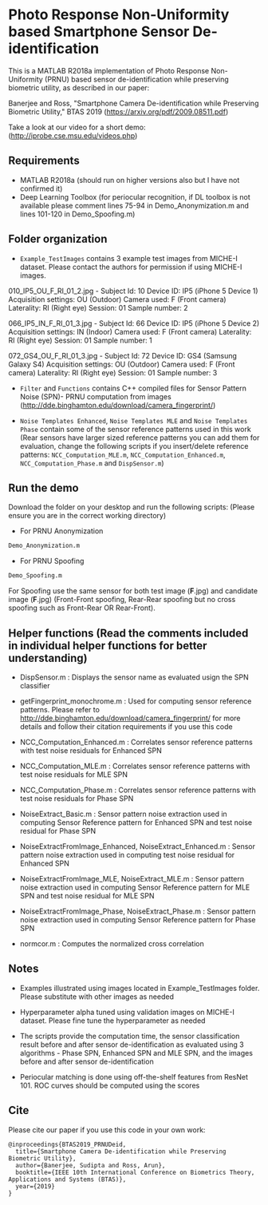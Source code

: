 # Photo Response Non-Uniformity based Smartphone Sensor De-identification 

This is a MATLAB R2018a implementation of Photo Response Non-Uniformity (PRNU) based sensor de-identification while preserving biometric utility, as described in our paper:
 
Banerjee and Ross, "Smartphone Camera De-identification while Preserving Biometric Utility," BTAS 2019 (https://arxiv.org/pdf/2009.08511.pdf)

Take a look at our video for a short demo: (http://iprobe.cse.msu.edu/videos.php) 

## Requirements
* MATLAB R2018a (should run on higher versions also but I have not confirmed it)
* Deep Learning Toolbox (for periocular recognition, if DL toolbox is not available please comment lines 75-94 in
Demo\_Anonymization.m and lines 101-120 in Demo_Spoofing.m) 

## Folder organization

* `Example_TestImages` contains 3 example test images from MICHE-I dataset. Please contact the authors
for permission if using MICHE-I images. 

010\_IP5\_OU\_F\_RI\_01\_2.jpg -  Subject Id: 10 Device ID: IP5 (iPhone 5 Device 1) Acquisition settings: OU (Outdoor)
Camera used: F (Front camera) Laterality: RI (Right eye) Session: 01 Sample number: 2

066\_IP5\_IN\_F\_RI\_01\_3.jpg - Subject Id: 66 Device ID: IP5 (iPhone 5 Device 2) Acquisition settings: IN (Indoor)
Camera used: F (Front camera) Laterality: RI (Right eye) Session: 01 Sample number: 1

072\_GS4\_OU\_F\_RI\_01\_3.jpg - Subject Id: 72 Device ID: GS4 (Samsung Galaxy S4) Acquisition settings: OU (Outdoor)
Camera used: F (Front camera) Laterality: RI (Right eye) Session: 01 Sample number: 3


* `Filter` and `Functions` contains C++ compiled files for Sensor Pattern Noise (SPN)- PRNU computation from images
(http://dde.binghamton.edu/download/camera_fingerprint/)

* `Noise Templates Enhanced`, `Noise Templates MLE` and `Noise Templates Phase` contain some of the sensor reference patterns used in this work (Rear sensors
have larger sized reference patterns you can add them for evaluation, change the following scripts if you insert/delete reference patterns: `NCC_Computation_MLE.m`, `NCC_Computation_Enhanced.m`, `NCC_Computation_Phase.m` and `DispSensor.m`)

## Run the demo

Download the folder on your desktop and run the following scripts: (Please ensure you are in the correct working directory) 

* For PRNU Anonymization
```bash
Demo_Anonymization.m
```
* For PRNU Spoofing
```bash
Demo_Spoofing.m
```
For Spoofing use the same sensor for both test
image (**F**.jpg) and candidate image (**F**.jpg) (Front-Front spoofing,
Rear-Rear spoofing but no cross spoofing such as Front-Rear OR
Rear-Front).

## Helper functions (Read the comments included in individual helper functions for better understanding)

* DispSensor.m : Displays the sensor name as evaluated usign the SPN
classifier 

* getFingerprint\_monochrome.m : Used for computing sensor
reference patterns. Please refer to
http://dde.binghamton.edu/download/camera_fingerprint/ for more details and follow their citation requirements if you use this code

* NCC\_Computation\_Enhanced.m : Correlates sensor reference patterns
with test noise residuals for Enhanced SPN 

* NCC\_Computation\_MLE.m :
Correlates sensor reference patterns with test noise residuals for MLE
SPN 

* NCC\_Computation\_Phase.m : Correlates sensor reference patterns
with test noise residuals for Phase SPN 

* NoiseExtract\_Basic.m :
Sensor pattern noise extraction used in computing Sensor Reference
pattern for Enhanced SPN and test noise residual for Phase SPN

* NoiseExtractFromImage\_Enhanced, NoiseExtract\_Enhanced.m : Sensor
pattern noise extraction used in computing test noise residual for
Enhanced SPN 

* NoiseExtractFromImage\_MLE, NoiseExtract\_MLE.m : Sensor
pattern noise extraction used in computing Sensor Reference pattern for
MLE SPN and test noise residual for MLE SPN

* NoiseExtractFromImage\_Phase, NoiseExtract\_Phase.m : Sensor pattern
noise extraction used in computing Sensor Reference pattern for Phase
SPN 

* normcor.m : Computes the normalized cross correlation

## Notes

* Examples illustrated using images located in
Example\_TestImages folder. Please substitute with other images as
needed

* Hyperparameter alpha tuned using validation images on MICHE-I
dataset. Please fine tune the hyperparameter as needed

* The scripts provide the computation time, the sensor classification result before
and after sensor de-identification as evaluated using 3 algorithms -
Phase SPN, Enhanced SPN and MLE SPN, and the images before and after
sensor de-identification 

* Periocular matching is done using
off-the-shelf features from ResNet 101. ROC curves should be computed
using the scores


## Cite

Please cite our paper if you use this code in your own work:

```
@inproceedings{BTAS2019_PRNUDeid,
  title={Smartphone Camera De-identification while Preserving Biometric Utility},
  author={Banerjee, Sudipta and Ross, Arun},
  booktitle={IEEE 10th International Conference on Biometrics Theory, Applications and Systems (BTAS)},
  year={2019}
}
```

